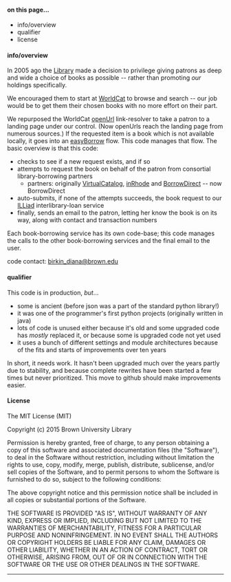 #### on this page... ####

- info/overview
- qualifier
- license


#### info/overview ####

In 2005 ago the [Library](http://library.brown.edu) made a decision to privilege giving patrons as deep and wide a choice of books as possible -- rather than promoting _our_ holdings specifically.

We encouraged them to start at [WorldCat](http://www.worldcat.org) to browse and search -- our job would be to get them their chosen books with no more effort on their part.

We repurposed the WorldCat [openUrl](https://en.wikipedia.org/wiki/OpenURL) link-resolver to take a patron to a landing page under our control. (Now openUrls reach the landing page from numerous sources.) If the requested item is a book which is not available locally, it goes into an [easyBorrow](http://library.brown.edu/borrowing/easyBorrow.php) flow. This code manages that flow. The basic overview is that this code:
- checks to see if a new request exists, and if so
- attempts to request the book on behalf of the patron from consortial library-borrowing partners
    - partners: originally [VirtualCatalog](http://www.massvc.org), [inRhode](http://inrhode.uri.edu) and [BorrowDirect](http://www.borrowdirect.org) -- now BorrowDirect
- auto-submits, if none of the attempts succeeds, the book request to our [ILLiad](http://www.atlas-sys.com/illiad/) interlibrary-loan service
- finally, sends an email to the patron, letting her know the book is on its way, along with contact and transaction numbers

Each book-borrowing service has its own code-base; this code manages the calls to the other book-borrowing services and the final email to the user.

code contact: birkin_diana@brown.edu


#### qualifier ####

This code is in production, _but_...
- some is ancient (before json was a part of the standard python library!)
- it was one of the programmer's first python projects (originally written in java)
- lots of code is unused either because it's old and some upgraded code has _mostly_ replaced it, or because some is upgraded code not yet used
- it uses a bunch of different settings and module architectures because of the fits and starts of improvements over ten years

In short, it needs work. It hasn't been upgraded much over the years partly due to stability, and because complete rewrites have been started a few times but never prioritized. This move to github should make improvements easier.


#### License ####

The MIT License (MIT)

Copyright (c) 2015 Brown University Library

Permission is hereby granted, free of charge, to any person obtaining a copy of this software and associated documentation files (the "Software"), to deal in the Software without restriction, including without limitation the rights to use, copy, modify, merge, publish, distribute, sublicense, and/or sell copies of the Software, and to permit persons to whom the Software is furnished to do so, subject to the following conditions:

The above copyright notice and this permission notice shall be included in all copies or substantial portions of the Software.

THE SOFTWARE IS PROVIDED "AS IS", WITHOUT WARRANTY OF ANY KIND, EXPRESS OR IMPLIED, INCLUDING BUT NOT LIMITED TO THE WARRANTIES OF MERCHANTABILITY, FITNESS FOR A PARTICULAR PURPOSE AND NONINFRINGEMENT. IN NO EVENT SHALL THE AUTHORS OR COPYRIGHT HOLDERS BE LIABLE FOR ANY CLAIM, DAMAGES OR OTHER LIABILITY, WHETHER IN AN ACTION OF CONTRACT, TORT OR OTHERWISE, ARISING FROM, OUT OF OR IN CONNECTION WITH THE SOFTWARE OR THE USE OR OTHER DEALINGS IN THE SOFTWARE.

---

